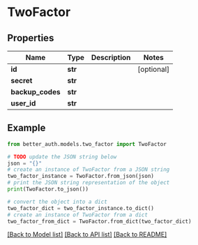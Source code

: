 # TwoFactor


## Properties

Name | Type | Description | Notes
------------ | ------------- | ------------- | -------------
**id** | **str** |  | [optional] 
**secret** | **str** |  | 
**backup_codes** | **str** |  | 
**user_id** | **str** |  | 

## Example

```python
from better_auth.models.two_factor import TwoFactor

# TODO update the JSON string below
json = "{}"
# create an instance of TwoFactor from a JSON string
two_factor_instance = TwoFactor.from_json(json)
# print the JSON string representation of the object
print(TwoFactor.to_json())

# convert the object into a dict
two_factor_dict = two_factor_instance.to_dict()
# create an instance of TwoFactor from a dict
two_factor_from_dict = TwoFactor.from_dict(two_factor_dict)
```
[[Back to Model list]](../README.md#documentation-for-models) [[Back to API list]](../README.md#documentation-for-api-endpoints) [[Back to README]](../README.md)


